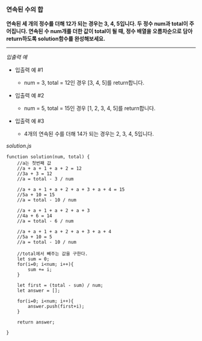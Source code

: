 ### 연속된 수의 합

**연속된 세 개의 정수를 더해 12가 되는 경우는 3, 4, 5입니다. 두 정수 num과 total이 주어집니다. 연속된 수 num개를 더한 값이 total이 될 때, 정수 배열을 오름차순으로 담아 return하도록 solution함수를 완성해보세요.**

---

_입출력 예_

- 입출력 예 #1

  - num = 3, total = 12인 경우 [3, 4, 5]를 return합니다.

- 입출력 예 #2

  - num = 5, total = 15인 경우 [1, 2, 3, 4, 5]를 return합니다.

- 입출력 예 #3

  - 4개의 연속된 수를 더해 14가 되는 경우는 2, 3, 4, 5입니다.

_solution.js_

```
function solution(num, total) {
    //a는 첫번째 값
    //a + a + 1 + a + 2 = 12
    //3a + 3 = 12
    //a = total - 3 / num

    //a + a + 1 + a + 2 + a + 3 + a + 4 = 15
    //5a + 10 = 15
    //a = total - 10 / num

    //a + a + 1 + a + 2 + a + 3
    //4a + 6 = 14
    //a = total - 6 / num

    //a + a + 1 + a + 2 + a + 3 + a + 4
    //5a + 10 = 5
    //a = total - 10 / num

    //total에서 빼주는 값을 구한다.
    let sum = 0;
    for(i=0; i<num; i++){
        sum += i;
    }

    let first = (total - sum) / num;
    let answer = [];

    for(i=0; i<num; i++){
        answer.push(first+i);
    }

    return answer;

}
```
